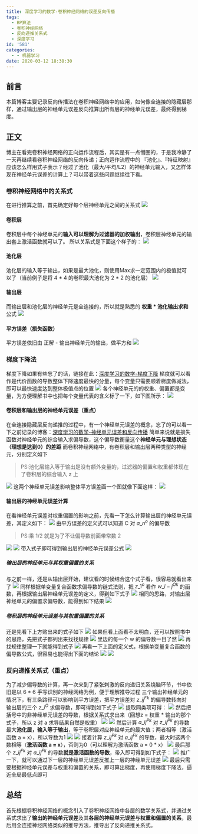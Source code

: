 ```yaml
---
title: 深度学习的数学-卷积神经网络的误差反向传播
tags:
  - BP算法
  - 卷积神经网络
  - 反向递推关系式
  - 深度学习
id: '581'
categories:
  - - 机器学习
date: 2020-03-12 18:38:30
---
```




## 前言

本篇博客主要记录反向传播法在卷积神经网络中的应用，如何像全连接的隐藏层那样，通过输出层的神经单元误差反向推算出所有层的神经单元误差，最终得到梯度。

## 正文

博主在看完卷积神经网络的正向运作流程后，其实是有一点懵圈的，于是我冷静了一天再继续看卷积神经网络的反向传递；正向运作流程中的 『池化』、『特征映射』应该怎么样用式子表示？经过了池化（最大/平均/L2）的神经单元输入，又怎样体现在神经单元误差的计算上？可以带着这些问题继续往下看。

### 卷积神经网络中的关系式

在进行推算之前，首先确定好每个层神经单元之间的关系式 [![](../static/uploads/2020/03/baa9475f78f8ac9a3fcf407980013972.png)](../static/uploads/2020/03/baa9475f78f8ac9a3fcf407980013972.png)

#### 卷积层

卷积层中每个神经单元的**输入可以理解为过滤器的加权输出**，卷积层神经单元的输出套上激活函数就可以了。 所以关系式是下面这个样子的： [![](../static/uploads/2020/03/353dcd50b76de811896021413dccac9e.png)](../static/uploads/2020/03/353dcd50b76de811896021413dccac9e.png)

#### 池化层

池化层的输入等于输出，如果是最大池化，则使用Max求一定范围内的极值就可以了（当前例子是将 4 \* 4 的卷积最大池化为 2 \* 2 的池化层） [![](../static/uploads/2020/03/71f38ce53d679b13bd6939c56fa84745.png)](../static/uploads/2020/03/71f38ce53d679b13bd6939c56fa84745.png)

#### 输出层

而输出层和池化层的神经单元是全连接的，所以就是熟悉的 **权重 \* 池化输出求和** 公式 [![](../static/uploads/2020/03/c0c6fe84dee30c181fad010abc717b87.png)](../static/uploads/2020/03/c0c6fe84dee30c181fad010abc717b87.png)

#### 平方误差（损失函数）

平方误差依旧由 正解 - 输出神经单元的输出，做平方和 [![](../static/uploads/2020/03/fbd77c2420e048ec6f123068fbeda8d4.png)](../static/uploads/2020/03/fbd77c2420e048ec6f123068fbeda8d4.png)

### 梯度下降法

梯度下降如果有些忘了的话，链接在此：[深度学习的数学-梯度下降](https://blog.wj2015.com/2020/03/01/%e6%b7%b1%e5%ba%a6%e5%ad%a6%e4%b9%a0%e7%9a%84%e6%95%b0%e5%ad%a6-%e6%a2%af%e5%ba%a6%e4%b8%8b%e9%99%8d/) 梯度就可以看作是代价函数的导数整体下降速度最快的分量，每个变量只需要顺着梯度做减法，即可以最快速度达到整体极值点的位置 [![](../static/uploads/2020/03/f32fa0ee30193687ed1af84d586a31a8.png)](../static/uploads/2020/03/f32fa0ee30193687ed1af84d586a31a8.png) 各个神经单元的的权重、偏置都是变量，为方便理解书中也把每个变量代表的含义标了一下，如下图所示： [![](../static/uploads/2020/03/bf6a45681386f7d34d8835471f2d8991.png)](../static/uploads/2020/03/bf6a45681386f7d34d8835471f2d8991.png)

#### 卷积层和输出层的神经单元误差（重点）

在全连接隐藏层反向递推的过程中，有一个神经单元误差的概念，忘了的可以看一下之前记录的博客：[深度学习的数学-神经单元误差和反向传播](https://blog.wj2015.com/2020/03/09/%e6%b7%b1%e5%ba%a6%e5%ad%a6%e4%b9%a0%e7%9a%84%e6%95%b0%e5%ad%a6-%e7%a5%9e%e7%bb%8f%e5%8d%95%e5%85%83%e8%af%af%e5%b7%ae%e5%92%8c%e5%8f%8d%e5%90%91%e4%bc%a0%e6%92%ad/) 简单来说就是损失函数对神经单元的综合输入求偏导数，这个偏导数衡量这个**神经单元与理想状态（理想是达到0）的差距** 而卷积神经网络中，有卷积层和输出层两种类型的神经元，分别定义如下

> PS:池化层输入等于输出是没有额外变量的，过滤器的偏置和权重都体现在了卷积层的综合输入 z 上

[![](../static/uploads/2020/03/f74bacb9fb788391b924585cfde0bfc7.png)](../static/uploads/2020/03/f74bacb9fb788391b924585cfde0bfc7.png) 这两个神经单元误差影响整体平方误差画一个图就像下面这样： [![](../static/uploads/2020/03/3d7910813a06eea3950d147f2ad1fd6b.png)](../static/uploads/2020/03/3d7910813a06eea3950d147f2ad1fd6b.png)

#### 输出层的神经单元误差计算

在看神经单元误差对权重偏置的影响之前，先看一下怎么计算输出层的神经单元误差，其定义如下： [![](../static/uploads/2020/03/07b02d777d44baae27c4b8d5ea0941ad.png)](../static/uploads/2020/03/07b02d777d44baae27c4b8d5ea0941ad.png) 由平方误差的定义式可以知道 C 对 $a\_n^o$ 的偏导数

> PS:乘 1/2 就是为了不让偏导数前面带常数 2

[![](../static/uploads/2020/03/fbd77c2420e048ec6f123068fbeda8d4.png)](../static/uploads/2020/03/fbd77c2420e048ec6f123068fbeda8d4.png) [![](../static/uploads/2020/03/7eaedb1bfbca277fcefdabcbb1c92240.png)](../static/uploads/2020/03/7eaedb1bfbca277fcefdabcbb1c92240.png) 带入式子即可得到输出层的神经单元误差公式 [![](../static/uploads/2020/03/b100917b4c9becb5fc4b461cb3c5c61c.png)](../static/uploads/2020/03/b100917b4c9becb5fc4b461cb3c5c61c.png)

##### 输出层的神经单元与其权重偏置的关系

与之前一样，还是从输出层开始，建议看的时候结合这个式子看，很容易就看出来了 [![](../static/uploads/2020/03/c0c6fe84dee30c181fad010abc717b87.png)](../static/uploads/2020/03/c0c6fe84dee30c181fad010abc717b87.png) 同样根据单变量复合函数求偏导数的链式法则，把 $z\_1^o$ 看作 $w\_{i-j}^{Ok}$ 的函数，再根据输出层神经单元误差的定义，得到如下式子 [![](../static/uploads/2020/03/227ec607f0f312680f8dbfd6eae43879.png)](../static/uploads/2020/03/227ec607f0f312680f8dbfd6eae43879.png) 相同的思路，对输出层神经单元的偏置求偏导数，能得到如下结果 [![](../static/uploads/2020/03/55bb5a46ccbb2cfab5de7d97c739cfaa.png)](../static/uploads/2020/03/55bb5a46ccbb2cfab5de7d97c739cfaa.png)

##### 卷积层的神经单元误差与其权重偏置的关系

还是先看下上方贴出来的式子如下 [![](../static/uploads/2020/03/353dcd50b76de811896021413dccac9e.png)](../static/uploads/2020/03/353dcd50b76de811896021413dccac9e.png) 如果但看上面看不太明白，还可以按照书中的思路，先把式子都列出来找找规律 [![](../static/uploads/2020/03/c4a23138240fc9d4243426eb14b5113d.png)](../static/uploads/2020/03/c4a23138240fc9d4243426eb14b5113d.png) 里边的每一个 w 的偏导数一目了然 [![](../static/uploads/2020/03/697cb04a12a3e3bfc176e4ad9d2082d2.png)](../static/uploads/2020/03/697cb04a12a3e3bfc176e4ad9d2082d2.png) 再找规律整理一下就能得到式子 [![](../static/uploads/2020/03/805646ad7678d8715ecc36a354e541c4.png)](../static/uploads/2020/03/805646ad7678d8715ecc36a354e541c4.png) 再看一下上面的定义式，根据单变量复合函数的偏导数公式，很容易也能得出下面的结论 [![](../static/uploads/2020/03/76bf98db7d2b96d8b33c103889361042.png)](../static/uploads/2020/03/76bf98db7d2b96d8b33c103889361042.png) [![](../static/uploads/2020/03/65730357add151b21cef38e3dece7a22.png)](../static/uploads/2020/03/65730357add151b21cef38e3dece7a22.png)

### 反向递推关系式（重点）

为了减少偏导数的计算，再一次来到了紧张刺激的反向递归关系烧脑环节，书中依旧是以 6 \* 6 手写识别的神经网络为例，便于理解推导过程 三个输出神经单元的情况下，有三条路径可以影响到平方误差，把平方误差对 $z\_{ij}^{Fk}$ 的偏导数转向对输出层的三个 $z\_i^O$ 求偏导数，即可得到如下式子 [![](../static/uploads/2020/03/ade7a07de93360de41f5b3fff3e9b643.png)](../static/uploads/2020/03/ade7a07de93360de41f5b3fff3e9b643.png) 提取同类项可得： [![](../static/uploads/2020/03/deee209fd1bcaa456955a756d1b392df.png)](../static/uploads/2020/03/deee209fd1bcaa456955a756d1b392df.png) 然后把括号中的非神经单元误差的导数，根据关系式求出来（回想z = 权重 \* 输出的那个式子，所以 z 对 a 求导结果自然是权重） [![](../static/uploads/2020/03/c0c6fe84dee30c181fad010abc717b87.png)](../static/uploads/2020/03/c0c6fe84dee30c181fad010abc717b87.png) [![](../static/uploads/2020/03/625560022bc83ab7482f31c14a8322fa.png)](../static/uploads/2020/03/625560022bc83ab7482f31c14a8322fa.png) 然后计算 $a\_{ij}^{Pk}$ 对 $z\_{ij}^{Pk}$ 的导数 最大**池化层，输入等于输出**，等于卷积层对应神经单元的最大值；两者相等（激活函数 a = x），所以导数为1 [![](../static/uploads/2020/03/9b68ed26c8547ce841e9f3f7a83aa122.png)](../static/uploads/2020/03/9b68ed26c8547ce841e9f3f7a83aa122.png) [![](../static/uploads/2020/03/3ad8a5f23779a7bcc9c7b7adf4cfcc69.png)](../static/uploads/2020/03/3ad8a5f23779a7bcc9c7b7adf4cfcc69.png) 接着计算 $z\_{ij}^{Pk}$ 对 $a\_{ij}^{Fk}$ 的导数，最大时这两个数相等（**激活函数 a = x**），否则为0（可以理解为激活函数 a = 0 \* x） [![](../static/uploads/2020/03/0047fcedde75158c3056da249a8f9f73.png)](../static/uploads/2020/03/0047fcedde75158c3056da249a8f9f73.png) 最后那个 $z\_{ij}^{Fk}$ 对 $a\_{ij}^{Fk}$ 的导数**就是激活函数的导数**，带入即可得到如下式子： [![](../static/uploads/2020/03/2070693f498719a4185cefb9bf78846c.png)](../static/uploads/2020/03/2070693f498719a4185cefb9bf78846c.png) 推广一下，就可以通过下一层的神经单元误差反推上一层的神经单元误差 [![](../static/uploads/2020/03/eb06208de7bd6d1c4ee735940b138167.png)](../static/uploads/2020/03/eb06208de7bd6d1c4ee735940b138167.png) 最后只需要根据神经单元误差与权重和偏置的关系，即可算出梯度，再使用梯度下降法，逼近全局最低点即可

## 总结

首先根据卷积神经网络的概念引入了卷积神经网络中各层的数学关系式，并通过关系式求出了**输出的神经单元误差**及其**各层的神经单元误差与权重和偏置的关系**，最后用全连接神经网络类似的推导方法，推导出了反向递推关系式。